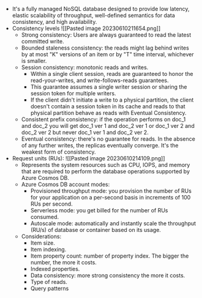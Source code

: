 - It's a fully managed NoSQL database designed to provide low latency, elastic scalability of throughput, well-defined semantics for data consistency, and high availability.
- Consistency levels
	 ![[Pasted image 20230610211654.png]]
	 - Strong consistency: Users are always guaranteed to read the latest committed write.
	 - Bounded staleness consistency: the reads might lag behind writes by at most "K" versions of an item or by "T" time interval, whichever is smaller.
	 - Session consistency: monotonic reads and writes.
		 - Within a single client session, reads are guaranteed to honor the read-your-writes, and write-follows-reads guarantees.
		 - This guarantee assumes a single writer session or sharing the session token for multiple writers.
		 - If the client didn't initiate a write to a physical partition, the client doesn't contain a session token in its cache and reads to that physical partition behave as reads with Eventual Consistency.
	 - Consistent prefix consistency: if the operation performs on doc_1 and doc_2 you will get doc_1 ver 1 and doc_2 ver 1 or doc_1 ver 2 and doc_2 ver 2 but never doc_1 ver 1 and doc_2 ver 2.
	 - Eventual consistency: there's no guarantee for reads. In the absence of any further writes, the replicas eventually converge. It's the weakest form of consistency.
- Request units (RUs):
	  ![[Pasted image 20230610214109.png]]
	- Represents the system resources such as CPU, IOPS, and memory that are required to perform the database operations supported by Azure Cosmos DB.
	- Azure Cosmos DB account modes:
		- Provisioned throughput mode: you provision the number of RUs for your application on a per-second basis in increments of 100 RUs per second.
		- Serverless mode: you get billed for the number of RUs consumed.
		- Autoscale mode: automatically and instantly scale the throughput (RU/s) of database or container based on its usage.
	- Considerations:
		- Item size.
		- Item indexing.
		- Item property count: number of property index. The bigger the number, the more it costs.
		- Indexed properties.
		- Data consistency: more strong consistency the more it costs.
		- Type of reads.
		- Query patterns